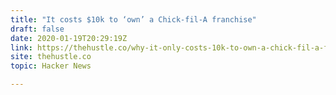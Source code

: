 ```yaml
---
title: "It costs $10k to ‘own’ a Chick-fil-A franchise"
draft: false
date: 2020-01-19T20:29:19Z
link: https://thehustle.co/why-it-only-costs-10k-to-own-a-chick-fil-a-franchise/?utm_medium=RSS&utm_source=hune
site: thehustle.co
topic: Hacker News  

---
```

